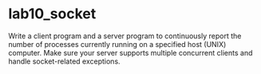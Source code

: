 # lab10_socket

Write a client program and a server program to continuously report the number of processes currently running on a specified host (UNIX) computer. Make sure your server supports multiple concurrent clients and handle socket-related exceptions.
